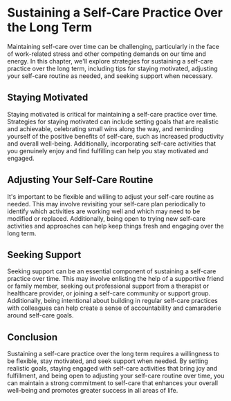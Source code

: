 Sustaining a Self-Care Practice Over the Long Term
==============================================================================================

Maintaining self-care over time can be challenging, particularly in the face of work-related stress and other competing demands on our time and energy. In this chapter, we'll explore strategies for sustaining a self-care practice over the long term, including tips for staying motivated, adjusting your self-care routine as needed, and seeking support when necessary.

Staying Motivated
-----------------

Staying motivated is critical for maintaining a self-care practice over time. Strategies for staying motivated can include setting goals that are realistic and achievable, celebrating small wins along the way, and reminding yourself of the positive benefits of self-care, such as increased productivity and overall well-being. Additionally, incorporating self-care activities that you genuinely enjoy and find fulfilling can help you stay motivated and engaged.

Adjusting Your Self-Care Routine
--------------------------------

It's important to be flexible and willing to adjust your self-care routine as needed. This may involve revisiting your self-care plan periodically to identify which activities are working well and which may need to be modified or replaced. Additionally, being open to trying new self-care activities and approaches can help keep things fresh and engaging over the long term.

Seeking Support
---------------

Seeking support can be an essential component of sustaining a self-care practice over time. This may involve enlisting the help of a supportive friend or family member, seeking out professional support from a therapist or healthcare provider, or joining a self-care community or support group. Additionally, being intentional about building in regular self-care practices with colleagues can help create a sense of accountability and camaraderie around self-care goals.

Conclusion
----------

Sustaining a self-care practice over the long term requires a willingness to be flexible, stay motivated, and seek support when needed. By setting realistic goals, staying engaged with self-care activities that bring joy and fulfillment, and being open to adjusting your self-care routine over time, you can maintain a strong commitment to self-care that enhances your overall well-being and promotes greater success in all areas of life.
